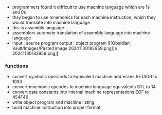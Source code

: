 - programmers found it difficult to use machine language which are 1s and 0s
- they began to use mnemonics for each machine instruction, which they would translate into machine language
- this is assembly language
- assemblers automate translation of assembly language into machine language
- input : source program
  output : object program
  ![[Obsidian Vault/Images/Pasted image 20241130183959.png]]e 20241130183959.png]]
  
### functions
- convert symbolic operands to equivalent machine addresses
	  RETADR to 1033
- convert mnemonic opcodes to machine language equivalents 
	  STL to 14
- convert data constants into internal machine representations
	  EOF to 454F46
- write object program and machine listing
- build machine instruction into proper format